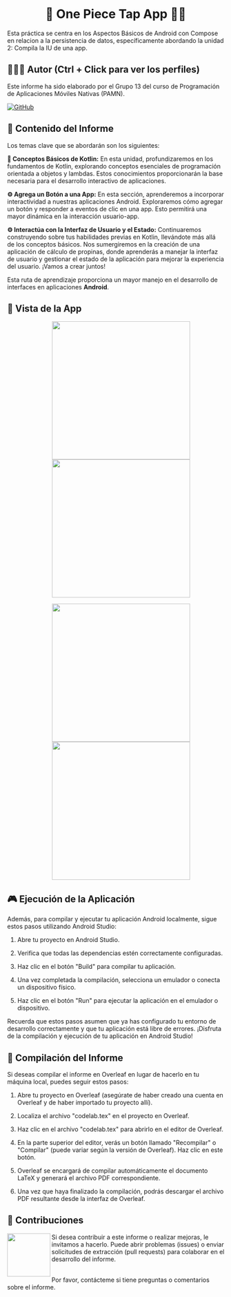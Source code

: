 <h1 align="center">🦜 One Piece Tap App 🏴‍☠️</h1>

Esta práctica se centra en los Aspectos Básicos de Android con Compose en relacion a la persistencia de datos, específicamente abordando la unidad 2: Compila la IU de una app.

## 🙆👨‍💻 Autor (Ctrl + Click para ver los perfiles)
Este informe ha sido elaborado por el Grupo 13 del curso de Programación de Aplicaciones Móviles Nativas (PAMN).

[![GitHub](https://img.shields.io/badge/GitHub-Alejandro%20David%20Arzola%20Saavedra-blue?style=flat-square&logo=github)](https://github.com/AlejandroDavidArzolaSaavedra)
  
## 📑 Contenido del Informe
Los temas clave que se abordarán son los siguientes:

**🚀 Conceptos Básicos de Kotlin:**
  En esta unidad, profundizaremos en los fundamentos de Kotlin, explorando conceptos esenciales de programación orientada a objetos y lambdas. Estos conocimientos proporcionarán la base necesaria para el desarrollo interactivo de aplicaciones.

**⚙️ Agrega un Botón a una App:**
  En esta sección, aprenderemos a incorporar interactividad a nuestras aplicaciones Android. Exploraremos cómo agregar un botón y responder a eventos de clic en una app. Esto permitirá una mayor dinámica en la interacción usuario-app.

**⚙️ Interactúa con la Interfaz de Usuario y el Estado:**
  Continuaremos construyendo sobre tus habilidades previas en Kotlin, llevándote más allá de los conceptos básicos. Nos sumergiremos en la creación de una aplicación de cálculo de propinas, donde aprenderás a manejar la interfaz de usuario y gestionar el estado de la aplicación para mejorar la experiencia del usuario. ¡Vamos a crear juntos!

Esta ruta de aprendizaje proporciona un mayor manejo en el desarrollo de interfaces en aplicaciones **Android**.

## 📱 Vista de la App

<ul align="center">		
  <img  style="width:20rem" src="https://i.imgur.com/BEwb4BZ.png">
  <img  style="width:20rem" src="https://i.imgur.com/WVb2J5A.png">
</ul>
<ul align="center">		
  <img  style="width:20rem" src="https://i.imgur.com/oeWcWhH.png">
  <img  style="width:20rem" src="https://i.imgur.com/PLSjTbL.png">
</ul>


## 🎮 Ejecución de la Aplicación
Además, para compilar y ejecutar tu aplicación Android localmente, sigue estos pasos utilizando Android Studio:

1. Abre tu proyecto en Android Studio.

2. Verifica que todas las dependencias estén correctamente configuradas.

3. Haz clic en el botón "Build" para compilar tu aplicación.

4. Una vez completada la compilación, selecciona un emulador o conecta un dispositivo físico.

5. Haz clic en el botón "Run" para ejecutar la aplicación en el emulador o dispositivo.

Recuerda que estos pasos asumen que ya has configurado tu entorno de desarrollo correctamente y que tu aplicación está libre de errores. ¡Disfruta de la compilación y ejecución de tu aplicación en Android Studio!


## 📄 Compilación del Informe
Si deseas compilar el informe en Overleaf en lugar de hacerlo en tu máquina local, puedes seguir estos pasos:

1. Abre tu proyecto en Overleaf (asegúrate de haber creado una cuenta en Overleaf y de haber importado tu proyecto allí).

2. Localiza el archivo "codelab.tex" en el proyecto en Overleaf.

3. Haz clic en el archivo "codelab.tex" para abrirlo en el editor de Overleaf.

4. En la parte superior del editor, verás un botón llamado "Recompilar" o "Compilar" (puede variar según la versión de Overleaf). Haz clic en este botón.

5. Overleaf se encargará de compilar automáticamente el documento LaTeX y generará el archivo PDF correspondiente.

6. Una vez que haya finalizado la compilación, podrás descargar el archivo PDF resultante desde la interfaz de Overleaf.

## 🤝 Contribuciones
<img align="left" width="100" height="100" src="https://github.com/AlejandroDavidArzolaSaavedra/Kata-Working-With-Sqlite/assets/90756437/f83020eb-76e4-4224-87e4-ae2a2d370b05g">
Si desea contribuir a este informe o realizar mejoras, le invitamos a hacerlo. Puede abrir problemas (issues) o enviar solicitudes de extracción (pull requests) para colaborar en el desarrollo del informe.<br><br>

Por favor, contácteme si tiene preguntas o comentarios sobre el informe.
